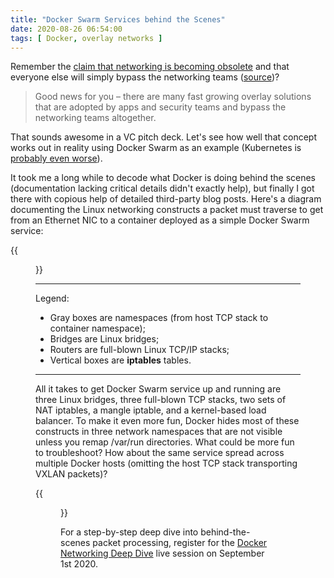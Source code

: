 ```yaml
---
title: "Docker Swarm Services behind the Scenes"
date: 2020-08-26 06:54:00
tags: [ Docker, overlay networks ]
---
```

Remember the [claim that networking is becoming obsolete](/2020/02/the-never-ending-my-overlay-is-better.html) and that everyone else will simply bypass the networking teams ([source](https://twitter.com/martin_casado/status/1227793721019600897))?

> Good news for you – there are many fast growing overlay solutions that are adopted by apps and security teams and bypass the networking teams altogether.

That sounds awesome in a VC pitch deck. Let's see how well that concept works out in reality using Docker Swarm as an example (Kubernetes is [probably even worse](https://speakerdeck.com/thockin/kubernetes-and-networks-why-is-this-so-dang-hard)).
<!--more-->
It took me a long while to decode what Docker is doing behind the scenes (documentation lacking critical details didn't exactly help), but finally I got there with copious help of detailed third-party blog posts. Here's a diagram documenting the Linux networking constructs a packet must traverse to get from an Ethernet NIC to a container deployed as a simple Docker Swarm service:

{{<figure src="/2020/08/Docker-Swarm-Service.jpg" caption="The path to reach a service container in Docker Swarm" >}}

- - -
Legend:
* Gray boxes are namespaces (from host TCP stack to container namespace);
* Bridges are Linux bridges;
* Routers are full-blown Linux TCP/IP stacks;
* Vertical boxes are **iptables** tables.
- - -
All it takes to get Docker Swarm service up and running are three Linux bridges, three full-blown TCP stacks, two sets of NAT iptables, a mangle iptable, and a kernel-based load balancer. To make it even more fun, Docker hides most of these constructs in three network namespaces that are not visible unless you remap /var/run directories. What could be more fun to troubleshoot? How about the same service spread across multiple Docker hosts (omitting the host TCP stack transporting VXLAN packets)?

{{<figure src="/2020/08/Docker-Swarm-Multihost-Service.jpg" caption="The path to reach a service container on another Docker Swarm node" >}}

For a step-by-step deep dive into behind-the-scenes packet processing, register for the [Docker Networking Deep Dive](https://www.ipspace.net/Docker_Networking_Deep_Dive) live session on September 1st 2020.
